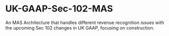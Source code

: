 # UK-GAAP-Sec-102-MAS
An MAS Architecture that handles different revenue recognition issues with the upcoming Sec 102 changes in UK GAAP, focusing on construction.
